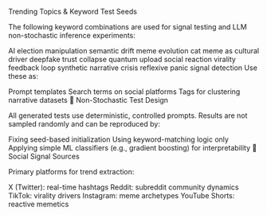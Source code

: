  Trending Topics & Keyword Test Seeds

The following keyword combinations are used for signal testing and LLM non-stochastic inference experiments:

AI election manipulation
semantic drift meme evolution
cat meme as cultural driver
deepfake trust collapse
quantum upload social reaction
virality feedback loop
synthetic narrative crisis
reflexive panic signal detection
Use these as:

Prompt templates
Search terms on social platforms
Tags for clustering narrative datasets
🧪 Non-Stochastic Test Design

All generated tests use deterministic, controlled prompts. Results are not sampled randomly and can be reproduced by:

Fixing seed-based initialization
Using keyword-matching logic only
Applying simple ML classifiers (e.g., gradient boosting) for interpretability
📡 Social Signal Sources

Primary platforms for trend extraction:

X (Twitter): real-time hashtags
Reddit: subreddit community dynamics
TikTok: virality drivers
Instagram: meme archetypes
YouTube Shorts: reactive memetics
